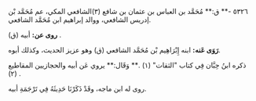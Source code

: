 ٥٣٢٦ -** ق:** مُحَمَّد بن العباس بن عثمان بن شافع (٣)الشافعي المكي، عم مُحَمَّد بْن إدريس الشافعي، ووالد إبراهيم ابن مُحَمَّد الشافعي.

**روى عن:** أبيه (ق) .

**رَوَى عَنه:** ابنه إِبْرَاهِيم بْن مُحَمَّد الشافعي (ق) وهو عزيز الحديث، وكذلك أبوه.

ذكره ابنُ حِبَّان فِي كتاب "الثقات" (١) .** وَقَال:** يروي عَن أبيه والحجازيين المقاطيع (٢) .

روى له ابن ماجه، وقَدْ ذَكَرْنَا حَدِيثَهُ فِي تَرْجَمَةِ أبيه.
